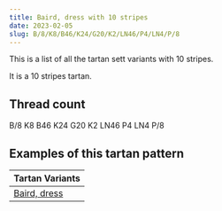 ```yaml
---
title: Baird, dress with 10 stripes
date: 2023-02-05
slug: B/8/K8/B46/K24/G20/K2/LN46/P4/LN4/P/8
---
```

This is a list of all the tartan sett variants with 10 stripes.

It is a 10 stripes tartan.


## Thread count
B/8 K8 B46 K24 G20 K2 LN46 P4 LN4 P/8

## Examples of this tartan pattern

| Tartan Variants |
|---------------|
| [Baird, dress](/variants/b/8/k8/b46/k24/g20/k2/ln46/p4/ln4/p/8-b304080-g008000-k000000-lne0e0e0-p800080)||
